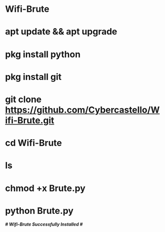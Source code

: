 # Wifi-Brute

# apt update && apt upgrade
# pkg install python
# pkg install git
# git clone https://github.com/Cybercastello/Wifi-Brute.git
# cd Wifi-Brute
# ls
# chmod +x Brute.py
# python Brute.py


***# Wifi-Brute Successfully Installed #***
